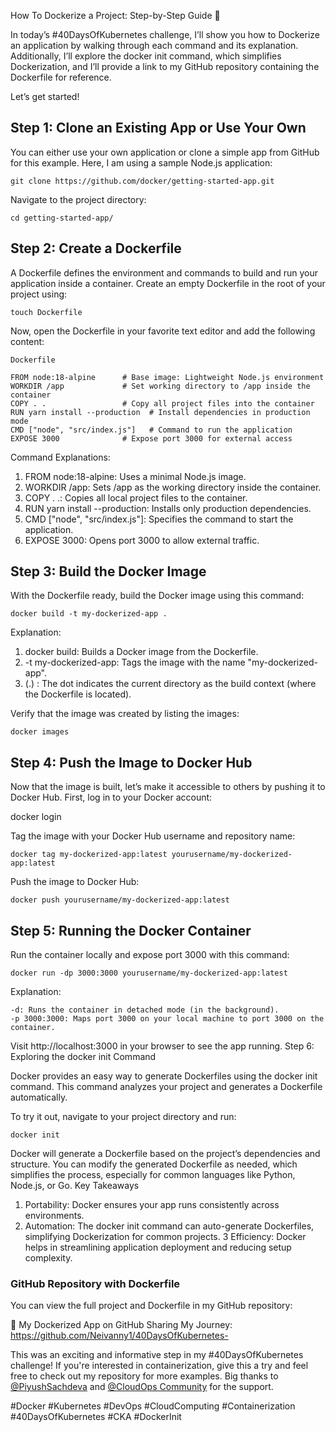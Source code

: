 How To Dockerize a Project: Step-by-Step Guide 🚀

In today’s #40DaysOfKubernetes challenge, I’ll show you how to Dockerize an application by walking through each command and its explanation. Additionally, I’ll explore the docker init command, which simplifies Dockerization, and I’ll provide a link to my GitHub repository containing the Dockerfile for reference.

Let’s get started!
## Step 1: Clone an Existing App or Use Your Own

You can either use your own application or clone a simple app from GitHub for this example. Here, I am using a sample Node.js application:
```
git clone https://github.com/docker/getting-started-app.git
```
Navigate to the project directory:
```
cd getting-started-app/
```
## Step 2: Create a Dockerfile

A Dockerfile defines the environment and commands to build and run your application inside a container. Create an empty Dockerfile in the root of your project using:
```
touch Dockerfile
```
Now, open the Dockerfile in your favorite text editor and add the following content:
```
Dockerfile

FROM node:18-alpine      # Base image: Lightweight Node.js environment
WORKDIR /app             # Set working directory to /app inside the container
COPY . .                 # Copy all project files into the container
RUN yarn install --production  # Install dependencies in production mode
CMD ["node", "src/index.js"]   # Command to run the application
EXPOSE 3000              # Expose port 3000 for external access
```
Command Explanations:
1. FROM node:18-alpine: Uses a minimal Node.js image.
2. WORKDIR /app: Sets /app as the working directory inside the container.
3. COPY . .: Copies all local project files to the container.
4. RUN yarn install --production: Installs only production dependencies.
5. CMD ["node", "src/index.js"]: Specifies the command to start the application.
6. EXPOSE 3000: Opens port 3000 to allow external traffic.

## Step 3: Build the Docker Image

With the Dockerfile ready, build the Docker image using this command:
```
docker build -t my-dockerized-app .
```
Explanation:
1. docker build: Builds a Docker image from the Dockerfile.
2. -t my-dockerized-app: Tags the image with the name "my-dockerized-app".
3. (.) : The dot indicates the current directory as the build context (where the Dockerfile is located).

Verify that the image was created by listing the images:
```
docker images
```

## Step 4: Push the Image to Docker Hub

Now that the image is built, let’s make it accessible to others by pushing it to Docker Hub. First, log in to your Docker account:

docker login

Tag the image with your Docker Hub username and repository name:
```
docker tag my-dockerized-app:latest yourusername/my-dockerized-app:latest
```
Push the image to Docker Hub:
```
docker push yourusername/my-dockerized-app:latest
```

## Step 5: Running the Docker Container

Run the container locally and expose port 3000 with this command:
```
docker run -dp 3000:3000 yourusername/my-dockerized-app:latest
```
Explanation:

    -d: Runs the container in detached mode (in the background).
    -p 3000:3000: Maps port 3000 on your local machine to port 3000 on the container.

Visit http://localhost:3000 in your browser to see the app running.
Step 6: Exploring the docker init Command

Docker provides an easy way to generate Dockerfiles using the docker init command. This command analyzes your project and generates a Dockerfile automatically.

To try it out, navigate to your project directory and run:
```
docker init
```
Docker will generate a Dockerfile based on the project’s dependencies and structure. You can modify the generated Dockerfile as needed, which simplifies the process, especially for common languages like Python, Node.js, or Go.
Key Takeaways

1. Portability: Docker ensures your app runs consistently across environments.
2. Automation: The docker init command can auto-generate Dockerfiles, simplifying Dockerization for common projects.
3 Efficiency: Docker helps in streamlining application deployment and reducing setup complexity.

### GitHub Repository with Dockerfile

You can view the full project and Dockerfile in my GitHub repository:

🔗 My Dockerized App on GitHub
Sharing My Journey: https://github.com/Neivanny1/40DaysOfKubernetes-

This was an exciting and informative step in my #40DaysOfKubernetes challenge! If you're interested in containerization, give this a try and feel free to check out my repository for more examples. Big thanks to [@PiyushSachdeva](https://www.linkedin.com/in/piyush-sachdeva) and [@CloudOps Community](https://www.linkedin.com/company/thecloudopscomm) for the support.

#Docker #Kubernetes #DevOps #CloudComputing #Containerization #40DaysOfKubernetes #CKA #DockerInit